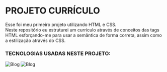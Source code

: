 # PROJETO CURRÍCULO
Esse foi meu primeiro projeto utilizando HTML e CSS.<br>
Neste repositório eu estruturei um currículo através de conceitos das tags HTML esforçando-me para usar a semântica de forma correta, assim como a estilização através do CSS.


### TECNOLOGIAS USADAS NESTE PROJETO:
![Blog](https://img.shields.io/badge/CSS3-1572B6?style=for-the-badge&logo=css3&logoColor=white)
![Blog](https://img.shields.io/badge/HTML5-E34F26?style=for-the-badge&logo=html5&logoColor=white)
